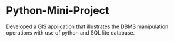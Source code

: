 # Python-Mini-Project
Developed a GIS application that illustrates the DBMS manipulation operations with use of python and SQL lite database.
